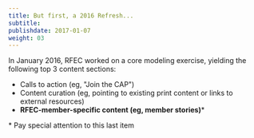 ```yaml
---
title: But first, a 2016 Refresh...
subtitle:
publishdate: 2017-01-07
weight: 03
---
```


In January 2016, RFEC worked on a core modeling exercise, yielding the following top 3 content sections:

* Calls to action (eg, "Join the CAP")
* Content curation (eg, pointing to existing print content or links to external resources)
* **RFEC-member-specific content (eg, member stories)**\*

<span class="footnote fragment">\* Pay special attention to this last item</span>